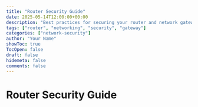 ```yaml
---
title: "Router Security Guide"
date: 2025-05-14T12:00:00+00:00
description: "Best practices for securing your router and network gateway"
tags: ["router", "networking", "security", "gateway"]
categories: ["network-security"]
author: "Your Name"
showToc: true
TocOpen: false
draft: false
hidemeta: false
comments: false
---
```


# Router Security Guide
